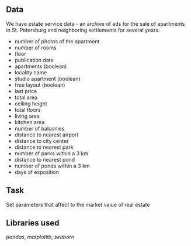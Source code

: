 ## Data

We have estate service data - an archive of ads for the sale of apartments in St. Petersburg and neighboring settlements for several years:
- number of photos of the apartment 
- number of rooms 
- floor
- publication date
- apartments (boolean)
- locality name
- studio apartment (boolean)
- free layout (boolean)
- last price
- total area
- ceiling height
- total floors
- living area
- kitchen area
- number of balconies
- distance to nearest airport
- distance to city center
- distance to nearest park
- number of parks within a 3 km
- distance to nearest pond
- number of ponds within a 3 km
- days of exposition

## Task

Set parameters that affect to the market value of real estate

## Libraries used
*pandas*, *matplotlib*, *seaborn*
